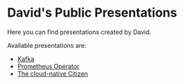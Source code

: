 David's Public Presentations
============================
Here you can find presentations created by David.

Available presentations are:
* [Kafka][1]
* [Prometheus Operator][2]
* [The cloud-native Citizen][3]


[1]: kafka
[2]: prometheus-operator
[3]: the-cloud-native-citizen 
